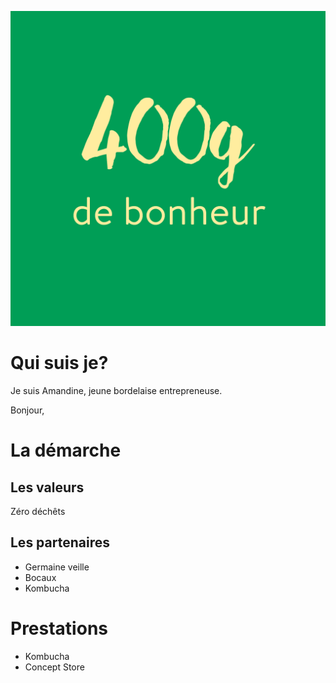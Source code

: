 ![logo 400g](/images/LOGO_400G_VERT.png)

# Qui suis je? 


Je suis Amandine, jeune bordelaise entrepreneuse. 

Bonjour,

# La démarche

## Les valeurs 

Zéro déchêts 

## Les partenaires 

- Germaine veille
- Bocaux
- Kombucha

# Prestations 

- Kombucha
- Concept Store 

